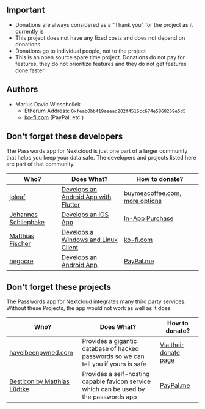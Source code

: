 ## Important
- Donations are always considered as a "Thank you" for the project as it currently is
- This project does not have any fixed costs and does not depend on donations
- Donations go to individual people, not to the project
- This is an open source spare time project. Donations do not pay for features, they do not prioritize features and they do not get features done faster

## Authors
- Marius David Wieschollek
  - Etherum Address: `0xfeab0bb419aeead202f4516cc674e5868269e5d5`
  - [ko-fi.com](https://ko-fi.com/mariusdavid) (PayPal, etc.)

## Don't forget these developers
The Passwords app for Nextcloud is just one part of a larger community that helps you keep your data safe.
The developers and projects listed here are part of that community.

| Who?                                                            | Does What?                                                                                | How to donate?                                                                                                             |
|-----------------------------------------------------------------|-------------------------------------------------------------------------------------------|----------------------------------------------------------------------------------------------------------------------------|
| [joleaf](https://gitlab.com/joleaf)                             | [Develops an Android App with Flutter](https://gitlab.com/joleaf/nc-passwords-app)        | [buymeacoffee.com](https://www.buymeacoffee.com/joleaf), [more options](https://gitlab.com/joleaf/nc-passwords-app#donate) |
| [Johannes Schliephake](https://github.com/johannes-schliephake) | [Develops an iOS App](https://github.com/johannes-schliephake/nextcloud-passwords-ios)    | [In-App Purchase](https://apps.apple.com/app/id1546212226)                                                                 |
| [Matthias Fischer](https://gitlab.com/j0chn)                    | [Develops a Windows and Linux Client](https://gitlab.com/j0chn/nextcloud_password_client) | [ko-fi.com](https://ko-fi.com/j0chn)                                                                                       |
| [hegocre](https://github.com/hegocre/)                          | [Develops an Android App](https://github.com/hegocre/NextcloudPasswords/)                 | [PayPal.me](https://paypal.me/hegocre)                                                                                     |

## Don't forget these projects
The Passwords app for Nextcloud integrates many third party services.
Without these Projects, the app would not work as well as it does.

| Who?                                                           | Does What?                                                                             | How to donate?                                             |
|----------------------------------------------------------------|----------------------------------------------------------------------------------------|------------------------------------------------------------|
| [haveibeenpwned.com](https://haveibeenpwned.com/About)         | Provides a gigantic database of hacked passwords so we can tell you if yours is safe   | [Via their donate page](https://haveibeenpwned.com/Donate) |
| [Besticon by Matthias Lüdtke](https://github.com/mat/besticon) | Provides a self-hosting capable favicon service which can be used by the passwords app | [PayPal.me](https://paypal.me/matthiasluedtke)             |